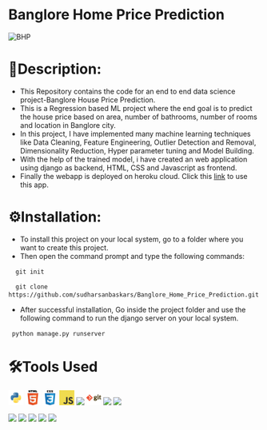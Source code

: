 # Banglore Home Price Prediction
![BHP](https://user-images.githubusercontent.com/71257512/131646037-f9f319f4-d045-458b-82c9-65f85bc9582e.PNG)

# 🔗Description:
- This Repository contains the code for an end to end data science project-Banglore House Price Prediction.
- This is a Regression based ML project where the end goal is to predict the house price based on area, number of bathrooms, number of rooms and location in Banglore city.
- In this project, I have implemented many machine learning techniques like Data Cleaning, Feature Engineering, Outlier Detection and Removal, Dimensionality Reduction, Hyper    parameter tuning and Model Building.
- With the help of the trained model, i have created an web application using django as backend, HTML, CSS and Javascript as frontend.
- Finally the webapp is deployed on heroku cloud. Click this [link](http://bhp-online.herokuapp.com/) to use this app.

# ⚙Installation:
- To install this project on your local system, go to a folder where you want to create this project.
- Then open the command prompt and type the following commands:
```
  git init
```

```
  git clone https://github.com/sudharsanbaskars/Banglore_Home_Price_Prediction.git
```
- After successful installation, Go inside the project folder and use the following command to run the django server on your local system.
```
 python manage.py runserver
```
# 🛠Tools Used
<code><img height="30" src="https://raw.githubusercontent.com/github/explore/80688e429a7d4ef2fca1e82350fe8e3517d3494d/topics/python/python.png"></code>
<code><img height="30" src="https://raw.githubusercontent.com/github/explore/80688e429a7d4ef2fca1e82350fe8e3517d3494d/topics/html/html.png"></code>
<code><img height="30" src="https://raw.githubusercontent.com/github/explore/80688e429a7d4ef2fca1e82350fe8e3517d3494d/topics/css/css.png"></code>
<code><img height="30" src="https://raw.githubusercontent.com/github/explore/80688e429a7d4ef2fca1e82350fe8e3517d3494d/topics/javascript/javascript.png"></code>
<code><img height="30" src="https://github.com/tomchen/stack-icons/raw/master/logos/bootstrap.svg"></code>
<code><img height="30" src="https://raw.githubusercontent.com/github/explore/80688e429a7d4ef2fca1e82350fe8e3517d3494d/topics/git/git.png"></code>
<code><img height="30" src="https://symbols.getvecta.com/stencil_80/56_flask.3a79b5a056.jpg"></code>
<code><img height="30" src="https://cdn.iconscout.com/icon/free/png-256/heroku-225989.png"></code>

<code><img height="30" src="https://raw.githubusercontent.com/numpy/numpy/7e7f4adab814b223f7f917369a72757cd28b10cb/branding/icons/numpylogo.svg"></code>
<code><img height="30" src="https://raw.githubusercontent.com/pandas-dev/pandas/761bceb77d44aa63b71dda43ca46e8fd4b9d7422/web/pandas/static/img/pandas.svg"></code>
<code><img height="30" src="https://matplotlib.org/_static/logo2.svg"></code>
<code><img height="30" src="https://upload.wikimedia.org/wikipedia/commons/thumb/0/05/Scikit_learn_logo_small.svg/1280px-Scikit_learn_logo_small.svg.png"></code>
<code><img height="30" src="https://raw.githubusercontent.com/pytorch/pytorch/39fa0b5d0a3b966a50dcd90b26e6c36942705d6d/docs/source/_static/img/pytorch-logo-dark.svg"></code>





